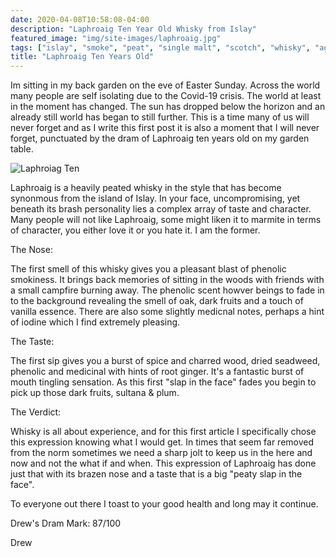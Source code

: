 ```yaml
---
date: 2020-04-08T10:58:08-04:00
description: "Laphroaig Ten Year Old Whisky from Islay"
featured_image: "img/site-images/laphroaig.jpg"
tags: ["islay", "smoke", "peat", "single malt", "scotch", "whisky", "age statement", "laphroaig", "ten years old"]
title: "Laphroaig Ten Years Old"
---
```


Im sitting in my back garden on the eve of Easter Sunday. Across the world many people are self isolating due to the Covid-19 crisis. The world at least in the moment has changed. The sun has dropped below the horizon and an already still world has began to still further.  This is a time many of us will never forget and as I write this first post it is also a moment that I will never forget, punctuated by the dram of Laphroaig ten years old on my garden table.

![Laphroiag Ten](/img/laphroaig10/IMG_3966.jpg)

Laphroaig is a heavily peated whisky in the style that has become synonmous from the island of Islay.  In your face, uncompromising, yet beneath its brash personality lies a complex array of taste and character.  Many people will not like Laphroaig, some might liken it to marmite in terms of character, you either love it or you hate it. I am the former.

The Nose:

The first smell of this whisky gives you a pleasant blast of phenolic smokiness.  It brings back memories of sitting in the woods with friends with a small campfire burning away.  The phenolic scent howver beings to fade in to the background revealing the smell of oak, dark fruits and a touch of vanilla essence. There are also some slightly medicnal notes, perhaps a hint of iodine which I find extremely pleasing.

The Taste:

The first sip gives you a burst of spice and charred wood, dried seadweed, phenolic and medicinal with hints of root ginger.  It's a fantastic burst of mouth tingling sensation.  As this first "slap in the face" fades you begin to pick up those dark fruits, sultana & plum.

The Verdict:

Whisky is all about experience, and for this first article I specifically chose this expression knowing what I would get. In times that seem far removed from the norm sometimes we need a sharp jolt to keep us in the here and now and not the what if and when.  This expression of Laphroaig has done just that with its brazen nose and a taste that is a big "peaty slap in the face".

To everyone out there I toast to your good health and long may it continue.

Drew's Dram Mark: 87/100


Drew